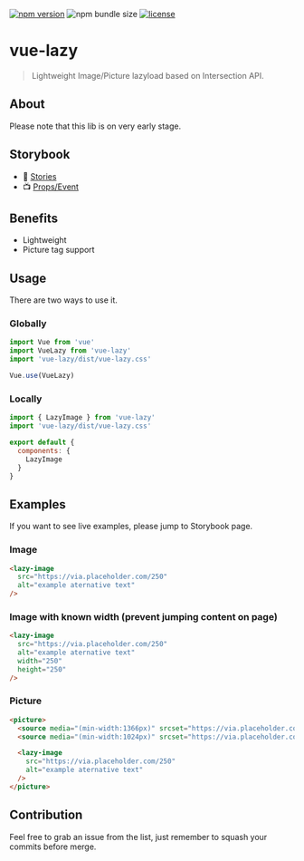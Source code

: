 [![npm version](https://badge.fury.io/js/vue-lazy.svg)](https://badge.fury.io/js/vue-lazy)
![npm bundle size](https://img.shields.io/bundlephobia/minzip/vue-lazy)
[![license](https://img.shields.io/github/license/mashape/apistatus.svg)](https://github.com/bartdominiak/vue-lazy/blob/master/LICENSE.md)

# vue-lazy
> Lightweight Image/Picture lazyload based on Intersection API.

## About
Please note that this lib is on very early stage.

## Storybook
- 📕 [Stories](https://vue-lazy.vercel.app)
- 📺 [Props/Event](https://vue-lazy.vercel.app/?path=/story/image-docs--page)

## Benefits
- Lightweight
- Picture tag support

## Usage
There are two ways to use it.

### Globally

```js
import Vue from 'vue'
import VueLazy from 'vue-lazy'
import 'vue-lazy/dist/vue-lazy.css'

Vue.use(VueLazy)
```

### Locally

```js
import { LazyImage } from 'vue-lazy'
import 'vue-lazy/dist/vue-lazy.css'

export default {
  components: {
    LazyImage
  }
}
```

## Examples
If you want to see live examples, please jump to Storybook page.

### Image
```html
<lazy-image
  src="https://via.placeholder.com/250"
  alt="example aternative text"
/>
```

### Image with known width (prevent jumping content on page)
```html
<lazy-image
  src="https://via.placeholder.com/250"
  alt="example aternative text"
  width="250"
  height="250"
/>
```

### Picture
```html
<picture>
  <source media="(min-width:1366px)" srcset="https://via.placeholder.com/1360x300">
  <source media="(min-width:1024px)" srcset="https://via.placeholder.com/1024x300">

  <lazy-image
    src="https://via.placeholder.com/250"
    alt="example aternative text"
  />
</picture>
```

## Contribution
Feel free to grab an issue from the list, just remember to squash your commits before merge.
